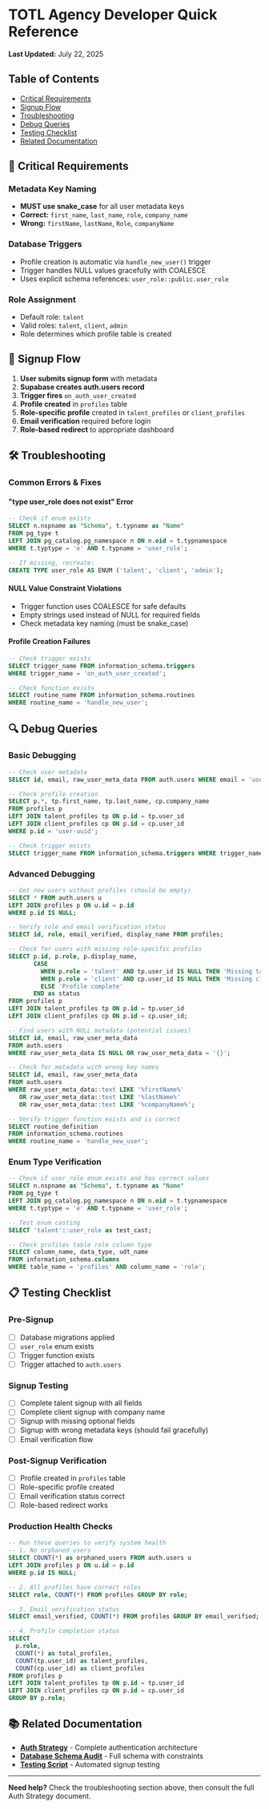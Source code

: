 # TOTL Agency Developer Quick Reference

**Last Updated:** July 22, 2025

## Table of Contents
- [Critical Requirements](#critical-requirements)
- [Signup Flow](#signup-flow)
- [Troubleshooting](#troubleshooting)
- [Debug Queries](#debug-queries)
- [Testing Checklist](#testing-checklist)
- [Related Documentation](#related-documentation)

## 🚨 Critical Requirements

### **Metadata Key Naming**
- **MUST use snake_case** for all user metadata keys
- **Correct:** `first_name`, `last_name`, `role`, `company_name`
- **Wrong:** `firstName`, `lastName`, `Role`, `companyName`

### **Database Triggers**
- Profile creation is automatic via `handle_new_user()` trigger
- Trigger handles NULL values gracefully with COALESCE
- Uses explicit schema references: `user_role::public.user_role`

### **Role Assignment**
- Default role: `talent`
- Valid roles: `talent`, `client`, `admin`
- Role determines which profile table is created

## 🔄 Signup Flow

1. **User submits signup form** with metadata
2. **Supabase creates auth.users record**
3. **Trigger fires** `on_auth_user_created`
4. **Profile created** in `profiles` table
5. **Role-specific profile** created in `talent_profiles` or `client_profiles`
6. **Email verification** required before login
7. **Role-based redirect** to appropriate dashboard

## 🛠️ Troubleshooting

### **Common Errors & Fixes**

#### **"type user_role does not exist" Error**
```sql
-- Check if enum exists
SELECT n.nspname as "Schema", t.typname as "Name"
FROM pg_type t
LEFT JOIN pg_catalog.pg_namespace n ON n.oid = t.typnamespace
WHERE t.typtype = 'e' AND t.typname = 'user_role';

-- If missing, recreate:
CREATE TYPE user_role AS ENUM ('talent', 'client', 'admin');
```

#### **NULL Value Constraint Violations**
- Trigger function uses COALESCE for safe defaults
- Empty strings used instead of NULL for required fields
- Check metadata key naming (must be snake_case)

#### **Profile Creation Failures**
```sql
-- Check trigger exists
SELECT trigger_name FROM information_schema.triggers 
WHERE trigger_name = 'on_auth_user_created';

-- Check function exists
SELECT routine_name FROM information_schema.routines 
WHERE routine_name = 'handle_new_user';
```

## 🔍 Debug Queries

### **Basic Debugging**
```sql
-- Check user metadata
SELECT id, email, raw_user_meta_data FROM auth.users WHERE email = 'user@example.com';

-- Check profile creation
SELECT p.*, tp.first_name, tp.last_name, cp.company_name
FROM profiles p
LEFT JOIN talent_profiles tp ON p.id = tp.user_id
LEFT JOIN client_profiles cp ON p.id = cp.user_id
WHERE p.id = 'user-uuid';

-- Check trigger exists
SELECT trigger_name FROM information_schema.triggers WHERE trigger_name = 'on_auth_user_created';
```

### **Advanced Debugging**
```sql
-- Get new users without profiles (should be empty)
SELECT * FROM auth.users u
LEFT JOIN profiles p ON u.id = p.id
WHERE p.id IS NULL;

-- Verify role and email verification status
SELECT id, role, email_verified, display_name FROM profiles;

-- Check for users with missing role-specific profiles
SELECT p.id, p.role, p.display_name,
       CASE 
         WHEN p.role = 'talent' AND tp.user_id IS NULL THEN 'Missing talent profile'
         WHEN p.role = 'client' AND cp.user_id IS NULL THEN 'Missing client profile'
         ELSE 'Profile complete'
       END as status
FROM profiles p
LEFT JOIN talent_profiles tp ON p.id = tp.user_id
LEFT JOIN client_profiles cp ON p.id = cp.user_id;

-- Find users with NULL metadata (potential issues)
SELECT id, email, raw_user_meta_data 
FROM auth.users 
WHERE raw_user_meta_data IS NULL OR raw_user_meta_data = '{}';

-- Check for metadata with wrong key names
SELECT id, email, raw_user_meta_data 
FROM auth.users 
WHERE raw_user_meta_data::text LIKE '%firstName%' 
   OR raw_user_meta_data::text LIKE '%lastName%'
   OR raw_user_meta_data::text LIKE '%companyName%';

-- Verify trigger function exists and is correct
SELECT routine_definition 
FROM information_schema.routines 
WHERE routine_name = 'handle_new_user';
```

### **Enum Type Verification**
```sql
-- Check if user_role enum exists and has correct values
SELECT n.nspname as "Schema", t.typname as "Name"
FROM pg_type t
LEFT JOIN pg_catalog.pg_namespace n ON n.oid = t.typnamespace
WHERE t.typtype = 'e' AND t.typname = 'user_role';

-- Test enum casting
SELECT 'talent'::user_role as test_cast;

-- Check profiles table role column type
SELECT column_name, data_type, udt_name 
FROM information_schema.columns 
WHERE table_name = 'profiles' AND column_name = 'role';
```

## 📋 Testing Checklist

### **Pre-Signup**
- [ ] Database migrations applied
- [ ] `user_role` enum exists
- [ ] Trigger function exists
- [ ] Trigger attached to `auth.users`

### **Signup Testing**
- [ ] Complete talent signup with all fields
- [ ] Complete client signup with company name
- [ ] Signup with missing optional fields
- [ ] Signup with wrong metadata keys (should fail gracefully)
- [ ] Email verification flow

### **Post-Signup Verification**
- [ ] Profile created in `profiles` table
- [ ] Role-specific profile created
- [ ] Email verification status correct
- [ ] Role-based redirect works

### **Production Health Checks**
```sql
-- Run these queries to verify system health
-- 1. No orphaned users
SELECT COUNT(*) as orphaned_users FROM auth.users u
LEFT JOIN profiles p ON u.id = p.id
WHERE p.id IS NULL;

-- 2. All profiles have correct roles
SELECT role, COUNT(*) FROM profiles GROUP BY role;

-- 3. Email verification status
SELECT email_verified, COUNT(*) FROM profiles GROUP BY email_verified;

-- 4. Profile completion status
SELECT 
  p.role,
  COUNT(*) as total_profiles,
  COUNT(tp.user_id) as talent_profiles,
  COUNT(cp.user_id) as client_profiles
FROM profiles p
LEFT JOIN talent_profiles tp ON p.id = tp.user_id
LEFT JOIN client_profiles cp ON p.id = cp.user_id
GROUP BY p.role;
```

## 📚 Related Documentation

- **[Auth Strategy](./AUTH_STRATEGY.md)** - Complete authentication architecture
- **[Database Schema Audit](../database_schema_audit.md)** - Full schema with constraints
- **[Testing Script](../scripts/test-signup-flow.ts)** - Automated signup testing

---

**Need help?** Check the troubleshooting section above, then consult the full Auth Strategy document. 